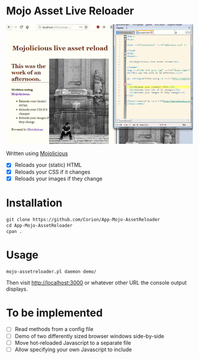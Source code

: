 # Mojo Asset Live Reloader

![Demo movie of live reloading](https://github.com/Corion/App-Mojo-AssetReloader/raw/master/demo/hero-demo.gif)

Written using [Mojolicious](http:s//mojolicious.org)

* [x] Reloads your (static) HTML
* [x] Reloads your CSS if it changes
* [x] Reloads your images if they change

# Installation

    git clone https://github.com/Corion/App-Mojo-AssetReloader
    cd App-Mojo-AssetReloader
    cpan .

# Usage

    mojo-assetreloader.pl daemon demo/

Then visit [http://localhost:3000](http://localhost:3000) or whatever other URL
the console output displays.

# To be implemented

* [ ] Read methods from a config file
* [ ] Demo of two differently sized browser windows side-by-side
* [ ] Move hot-reloaded Javascript to a separate file
* [ ] Allow specifying your own Javascript to include

